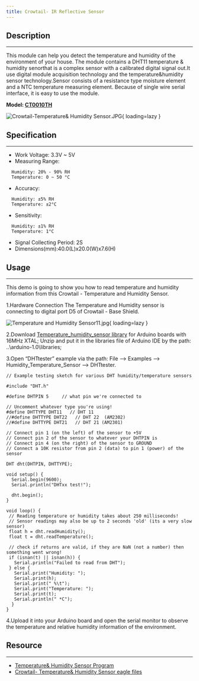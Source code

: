 ```yaml
---
title: Crowtail- IR Reflective Sensor
---
```


## Description
-----------

This module can help you detect the temperature and humidity of the environment of your house. The module contains a DHT11 temperature &amp; humidity senorthat is a complex sensor with a calibrated digital signal out.It use digital module acquisition technology and the temperature&amp;humidity sensor technology.Sensor consists of a resistance type moisture element and a NTC temperature measuring element. Because of single wire serial interface, it is easy to use the module.

**Model: [CT0010TH](http://www.elecrow.com/crowtail-temperature-humidity-sensor-p-1229.html)**

![Crowtail-Temperature& Humidity Sensor.JPG](https://wiki.elecrow.com/images/thumb/3/39/Crowtail-Temperature%26_Humidity_Sensor.JPG/600px-Crowtail-Temperature%26_Humidity_Sensor.JPG){ loading=lazy }

## Specification
-------------

- Work Voltage: 3.3V ~ 5V
- Measuring Range:

```
  Humidity: 20% - 90% RH
  Temperature: 0 ~ 50 °C
```

- Accuracy:

```
  Humidity: ±5% RH
  Temperature: ±2°C
```

- Sensitivity:

```
  Humidity: ±1% RH
  Temperature: 1°C
```

- Signal Collecting Period: 2S
- Dimensions(mm):40.0(L)x20.0(W)x7.6(H)

## Usage
-----

This demo is going to show you how to read temperature and humidity information from this Crowtail - Temperature and Humidity Sensor.

1.Hardware Connection
The Temperature and Humidity sensor is connecting to digital port D5 of Crowtail - Base Shield.

![Temperature and Humidity Sensor11.jpg](https://wiki.elecrow.com/images/thumb/1/17/Temperature_and_Humidity_Sensor11.jpg/600px-Temperature_and_Humidity_Sensor11.jpg){ loading=lazy }

2.Download [Temperature\_humidity\_sensor library](../../files/Temperature-humidity-sensor-zip.md) for Arduino boards with 16MHz XTAL; Unzip and put it in the libraries file of Arduino IDE by the path: ..\\arduino-1.0\\libraries;

3.Open “DHTtester” example via the path: File --&gt; Examples --&gt; Humidity\_Temperature\_Sensor --&gt; DHTtester.

```
// Example testing sketch for various DHT humidity/temperature sensors

#include "DHT.h"
 
#define DHTPIN 5     // what pin we're connected to
 
// Uncomment whatever type you're using!
#define DHTTYPE DHT11   // DHT 11 
//#define DHTTYPE DHT22   // DHT 22  (AM2302)
//#define DHTTYPE DHT21   // DHT 21 (AM2301)

// Connect pin 1 (on the left) of the sensor to +5V
// Connect pin 2 of the sensor to whatever your DHTPIN is
// Connect pin 4 (on the right) of the sensor to GROUND
// Connect a 10K resistor from pin 2 (data) to pin 1 (power) of the sensor

DHT dht(DHTPIN, DHTTYPE);

void setup() {
  Serial.begin(9600); 
  Serial.println("DHTxx test!");
 
  dht.begin();
}
  
void loop() {
 // Reading temperature or humidity takes about 250 milliseconds!
 // Sensor readings may also be up to 2 seconds 'old' (its a very slow sensor)
 float h = dht.readHumidity();
 float t = dht.readTemperature();

 // check if returns are valid, if they are NaN (not a number) then something went wrong!
 if (isnan(t) || isnan(h)) {
   Serial.println("Failed to read from DHT");
 } else {
   Serial.print("Humidity: "); 
   Serial.print(h);
   Serial.print(" %\t");
   Serial.print("Temperature: "); 
   Serial.print(t);
   Serial.println(" *C");
  }
}
```

4.Upload it into your Arduino board and open the serial monitor to observe the temperature and relative humidity information of the environment.

## Resource
--------

- [Temperature&amp; Humidity Sensor Program](../../files/Temperature.md)  
- [Crowtail- Temperature&amp; Humidity Sensor eagle files](../../files/Crowtail-Temperature.md)